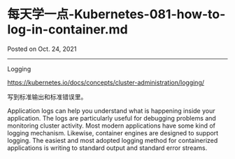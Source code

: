 # 每天学一点-Kubernetes-081-how-to-log-in-container.md

Posted on Oct. 24, 2021

---



Logging

https://kubernetes.io/docs/concepts/cluster-administration/logging/

写到标准输出和标准错误里。

Application logs can help you understand what is happening inside your application. The logs are particularly useful for debugging problems and monitoring cluster activity. Most modern applications have some kind of logging mechanism. Likewise, container engines are designed to support logging. The easiest and most adopted logging method for containerized applications is writing to standard output and standard error streams.